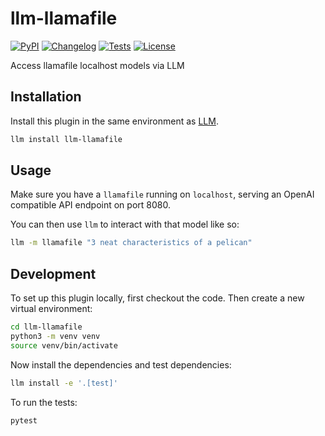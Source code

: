 # llm-llamafile

[![PyPI](https://img.shields.io/pypi/v/llm-llamafile.svg)](https://pypi.org/project/llm-llamafile/)
[![Changelog](https://img.shields.io/github/v/release/simonw/llm-llamafile?include_prereleases&label=changelog)](https://github.com/simonw/llm-llamafile/releases)
[![Tests](https://github.com/simonw/llm-llamafile/actions/workflows/test.yml/badge.svg)](https://github.com/simonw/llm-llamafile/actions/workflows/test.yml)
[![License](https://img.shields.io/badge/license-Apache%202.0-blue.svg)](https://github.com/simonw/llm-llamafile/blob/main/LICENSE)

Access llamafile localhost models via LLM

## Installation

Install this plugin in the same environment as [LLM](https://llm.datasette.io/).
```bash
llm install llm-llamafile
```
## Usage

Make sure you have a `llamafile` running on `localhost`, serving an OpenAI compatible API endpoint on port 8080.

You can then use `llm` to interact with that model like so:

```bash
llm -m llamafile "3 neat characteristics of a pelican"
```

## Development

To set up this plugin locally, first checkout the code. Then create a new virtual environment:
```bash
cd llm-llamafile
python3 -m venv venv
source venv/bin/activate
```
Now install the dependencies and test dependencies:
```bash
llm install -e '.[test]'
```
To run the tests:
```bash
pytest
```
